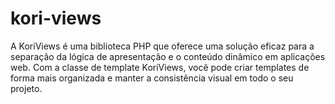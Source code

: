 # kori-views
A KoriViews  é uma biblioteca PHP que oferece uma solução eficaz para a separação da lógica de apresentação e o conteúdo dinâmico em aplicações web. Com a classe de template KoriViews, você pode criar templates de forma mais organizada e manter a consistência visual em todo o seu projeto.
